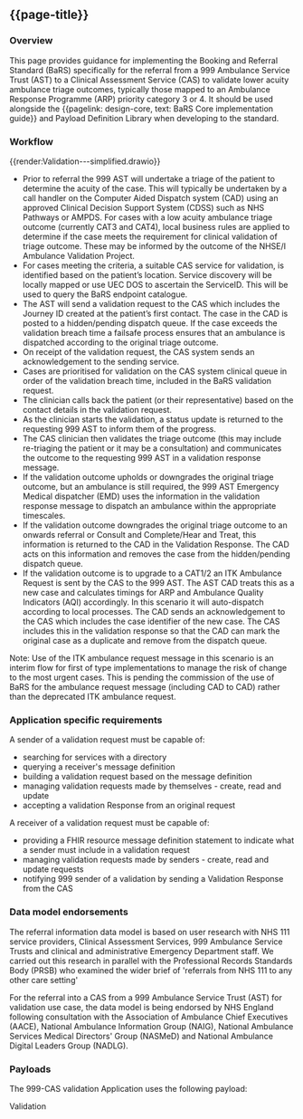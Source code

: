 ## {{page-title}}

### Overview

This page provides guidance for implementing the Booking and Referral Standard (BaRS) specifically for the referral from a 999 Ambulance Service Trust (AST) to a Clinical Assessment Service (CAS) to validate lower acuity ambulance triage outcomes, typically those mapped to an Ambulance Response Programme (ARP) priority category 3 or 4. It should be used alongside the {{pagelink: design-core, text: BaRS Core implementation guide}} and Payload Definition Library when developing to the standard.

### Workflow

{{render:Validation---simplified.drawio}}

- Prior to referral the 999 AST will undertake a triage of the patient to determine the acuity of the case. This will typically be undertaken by a call handler on the Computer Aided Dispatch system (CAD) using an approved Clinical Decision Support System (CDSS) such as NHS Pathways or AMPDS. For cases with a low acuity ambulance triage outcome (currently CAT3 and CAT4), local business rules are applied to determine if the case meets the requirement for clinical validation of triage outcome. These may be informed by the outcome of the NHSE/I Ambulance Validation Project.
- For cases meeting the criteria, a suitable CAS service for validation, is identified based on the patient’s location. Service discovery will be locally mapped or use UEC DOS to ascertain the ServiceID. This will be used to query the BaRS endpoint catalogue.
- The AST will send a validation request to the CAS which includes the Journey ID created at the patient’s first contact.
The case in the CAD is posted to a hidden/pending dispatch queue. If the case exceeds the validation breach time a failsafe process ensures that an ambulance is dispatched according to the original triage outcome.
- On receipt of the validation request, the CAS system sends an acknowledgement to the sending service.
- Cases are prioritised for validation on the CAS system clinical queue in order of the validation breach time, included in the BaRS validation request.
- The clinician calls back the patient (or their representative) based on the contact details in the validation request.
- As the clinician starts the validation, a status update is returned to the requesting 999 AST to inform them of the progress.
- The CAS clinician then validates the triage outcome (this may include re-triaging the patient or it may be a consultation) and communicates the outcome to the requesting 999 AST in a validation response message. 
- If the validation outcome upholds or downgrades the original triage outcome, but an ambulance is still required, the 999 AST Emergency Medical dispatcher (EMD) uses the information in the validation response message to dispatch an ambulance within the appropriate timescales. 
- If the validation outcome downgrades the original triage outcome to an onwards referral or Consult and Complete/Hear and Treat, this information is returned to the CAD in the Validation Response. The CAD acts on this information and removes the case from the hidden/pending dispatch queue.
- If the validation outcome is to upgrade to a CAT1/2 an ITK Ambulance Request is sent by the CAS to the 999 AST. The AST CAD treats this as a new case and calculates timings for ARP and Ambulance Quality Indicators (AQI) accordingly. In this scenario it will auto-dispatch according to local processes. The CAD sends an acknowledgement to the CAS which includes the case identifier of the new case. The CAS includes this in the validation response so that the CAD can mark the original case as a duplicate and remove from the dispatch queue. 

Note: Use of the ITK ambulance request message in this scenario is an interim flow for first of type implementations to manage the risk of change to the most urgent cases. This is pending the commission of the use of BaRS for the ambulance request message (including CAD to CAD) rather than the deprecated ITK ambulance request.



### Application specific requirements

A sender of a validation request must be capable of:

- searching for services with a directory   
- querying a receiver's message definition
- building a validation request based on the message definition
- managing validation requests made by themselves - create, read and update
- accepting a validation Response from an original request

A receiver of a validation request must be capable of:

- providing a FHIR resource message definition statement to indicate what a sender must include in a validation request 
- managing validation requests made by senders - create, read and update requests
- notifying 999 sender of a validation by sending a Validation Response from the CAS

### Data model endorsements

The referral information data model is based on user research with NHS 111 service providers, Clinical Assessment Services, 999 Ambulance Service Trusts and clinical and administrative Emergency Department staff.  We carried out this research in parallel with the Professional Records Standards Body  (PRSB) who examined the wider brief of 'referrals from NHS 111 to any other care setting' 

For the referral into a CAS from a 999 Ambulance Service Trust (AST) for validation use case, the data model is being endorsed by NHS England following consultation with  the Association of Ambulance Chief Executives (AACE),  National Ambulance Information Group (NAIG), National Ambulance Services Medical Directors' Group (NASMeD) and National Ambulance Digital Leaders Group (NADLG). 

### Payloads

The 999-CAS validation Application uses the following payload:

Validation



